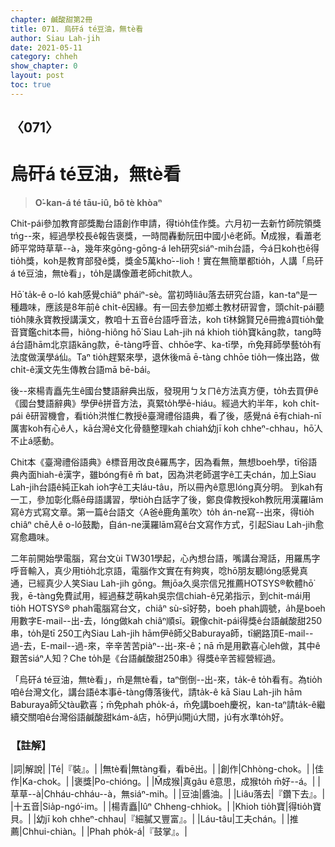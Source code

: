 ```yaml
---
chapter: 鹹酸甜第2冊
title: 071. 烏矸á té豆油，無tè看
author: Siau Lah-jih
date: 2021-05-11
category: chheh
show_chapter: 0
layout: post
toc: true
---
```


## 〈071〉
# 烏矸á té豆油，無tè看
> **O͘-kan-á té tāu-iû, bô tè khòaⁿ**

Chit-pái參加教育部獎勵台語創作申請，得tio̍h佳作獎。六月初一去新竹師院領獎tńg--來，經過學校長ê報告褒獎，一時間轟動阮田中國小ê老師。M̄成猴，看蕭老師平常時草草--à，幾年來gōng-gōng-á leh研究siáⁿ-mih台語，今á日koh也ē得tio̍h獎，koh是教育部發ê獎，獎金5萬kho͘--lio͘h！實在無簡單都tio̍h，人講「烏矸á té豆油，無tè看」，to̍h是講像蕭老師chit款人。

Hō͘ ta̍k-ê o-ló kah感覺chiâⁿ pháiⁿ-sè。當初時liâu落去研究台語，kan-taⁿ是一種趣味，應該是8年前ê chi̍t-ê因緣。有一回去參加鄉土教材研習會，頭chi̍t-pái聽tio̍h陳永寶教授講漢文，教咱十五音ê台語呼音法，koh tī林錦賢兄ê冊擔á買tio̍h彙音寶鑑chit本冊，hiông-hiông hō͘ Siau Lah-jih ná khioh tio̍h寶kāng款，tang時á台語hām北京語kāng款，ē-tàng呼音、chhōe字、ka-tī學，m̄免拜師學藝to̍h有法度做漢學á仙。Taⁿ  tio̍h趕緊來學，退休後mā ē-tàng chhōe tio̍h一條出路，做chi̍t-ê漢文先生傳教台語mā bē-bái。

後--來楊青矗先生ê國台雙語辭典出版，發現用ㄅㄆㄇê方法真方便，to̍h去買伊ê《國台雙語辭典》學伊ê拼音方法，真緊to̍h學ē-hiáu。經過大約半年，koh chi̍t-pái ê研習機會，看tio̍h洪惟仁教授ê臺灣禮俗語典，看了後，感覺ná ē有chiah-nī厲害koh有心ê人，kā台灣ê文化骨髓整理kah chiah幼jī koh chheⁿ-chhau，hō͘人不止á感動。

Chit本《臺灣禮俗語典》ê標音用改良ê羅馬字，因為看無，無想boeh學，tī俗語典內面hiah-ê漢字，雖bóng有ê m̄ bat，因為洪老師選字ê工夫chán，加上Siau Lah-jih台語ê純正kah ioh字ê工夫láu-tâu，所以冊內ê意思lóng真分明。
到kah有一工，參加彰化縣ê母語講習，學tio̍h白話字了後，鄭良偉教授koh教阮用漢羅lām寫ê方式寫文章。第一篇ê台語文〈A爸ê鹿角薰吹〉to̍h án-ne寫--出來，得tio̍h chiâⁿ chē人ê o-ló鼓勵，自án-ne漢羅lām寫ê台文寫作方式，引起Siau Lah-jih愈寫愈趣味。

二年前開始學電腦，寫台文ùi TW301學起，心內想台語，嘴講台灣話，用羅馬字呼音輸入，真少用tio̍h北京語，電腦作文實在有夠爽，唸hō͘朋友聽lóng感覺真通，已經真少人笑Siau Lah-jih gōng。無jōa久吳宗信兄推薦HOTSYS®軟體hō͘我，ē-tàng免費試用，經過蘇芝萌kah吳宗信chiah-ê兄弟指示，到chit-mái用tio̍h HOTSYS® phah電腦寫台文，chiâⁿ sù-sī好勢，boeh phah調號，a̍h是boeh用數字E-mail--出-去，lóng做kah chiâⁿ順sī。親像chit-pái得獎ê台語鹹酸甜250串，to̍h是tī 250工內Siau Lah-jih hām伊ê師父Baburaya師，tī網路頂E-mail--過-去，E-mail--過-來，辛辛苦苦piàⁿ--出-來-ê；nā m̄是用歡喜心leh做，其中ê艱苦siáⁿ人知？Che to̍h是《台語鹹酸甜250串》得獎ê辛苦經營經過。

「烏矸á té豆油，無tè看」，m̄是無tè看，taⁿ倒倒--出-來，ta̍k-ê to̍h看有。為tio̍h咱ê台灣文化，講台語ê本事ē-tàng傳落後代，請ta̍k-ê kā Siau Lah-jih hām Baburaya師父tàu歡喜；m̄免phah pho̍k-á，m̄免講boeh慶祝，kan-taⁿ請ta̍k-ê繼續交關咱ê台灣俗語鹹酸甜kám-á店，hō͘伊jú開jú大間，jú有水準to̍h好。


### 【註解】

|詞|解說|
|Té|『裝』。|
|無tè看|無tàng看，看bē出。|
|創作|Chhòng-chok。|
|佳作|Ka-chok。|
|褒獎|Po-chióng。|
|M̄成猴|真gâu ê意思，成猴to̍h m̄好--á。|
|草草--à|Chháu-chháu--à，無siáⁿ-mih。|
|豆油|醬油。|
|Liâu落去|『鑽下去』。|
|十五音|Sia̍p-ngó͘-im。|
|楊青矗|Iûⁿ Chheng-chhiok。|
|Khioh tio̍h寶|得tio̍h寶貝。|
|幼jī koh chheⁿ-chhau|『細膩又豐富』。|
|Láu-tâu|工夫chán。|
|推薦|Chhui-chiàn。|
|Phah pho̍k-á|『鼓掌』。|
